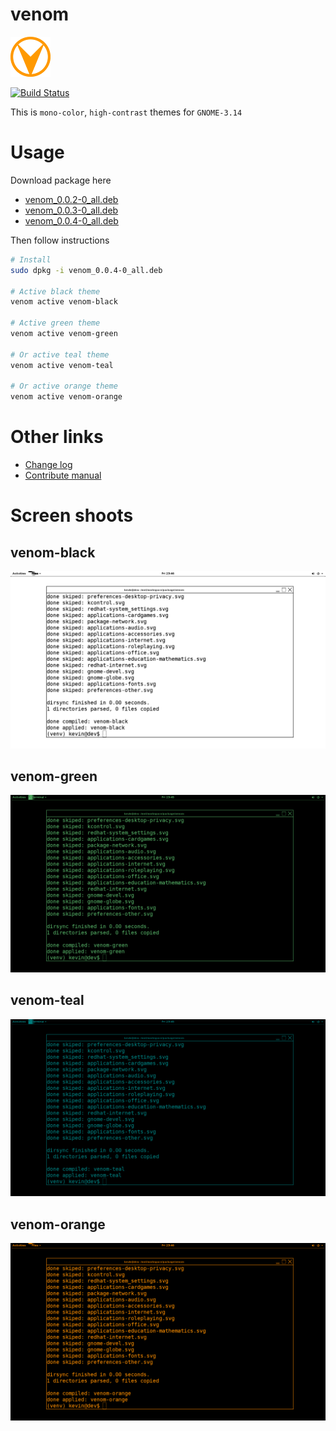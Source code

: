 # venom

![venom-logo](asset/venom-64.png)

[![Build Status](https://travis-ci.org/kevin-leptons/venom.svg?branch=master)](https://travis-ci.org/kevin-leptons/venom)

This is `mono-color`, `high-contrast` themes for `GNOME-3.14`

# Usage

Download package here

- [venom_0.0.2-0_all.deb](https://drive.google.com/open?id=0B6Eqm2oY7b1vQVNsSmxmelAzWkE)
- [venom_0.0.3-0_all.deb](https://drive.google.com/open?id=0B6Eqm2oY7b1vTVpuSjUzVTN1ZGM)
- [venom_0.0.4-0_all.deb](https://drive.google.com/open?id=0B6Eqm2oY7b1vaGNELU9HVVdac1U)

Then follow instructions

```bash
# Install
sudo dpkg -i venom_0.0.4-0_all.deb

# Active black theme
venom active venom-black

# Active green theme
venom active venom-green

# Or active teal theme
venom active venom-teal

# Or active orange theme
venom active venom-orange
```

# Other links

- [Change log](changelog.md)
- [Contribute manual](doc/dev.md)

# Screen shoots

## venom-black

![venom-green](asset/venom-black.png)

## venom-green
![venom-green](asset/venom-green.png)


## venom-teal

![venom-green](asset/venom-teal.png)

## venom-orange

![venom-green](asset/venom-orange.png)
